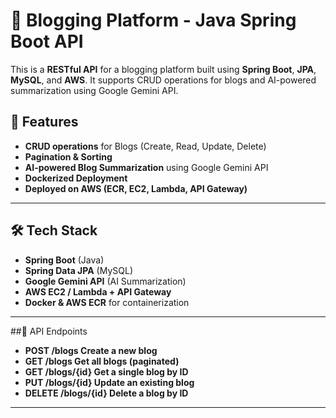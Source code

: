 # 📝 Blogging Platform - Java Spring Boot API

This is a **RESTful API** for a blogging platform built using **Spring Boot**, **JPA**, **MySQL**, and **AWS**. It supports CRUD operations for blogs and AI-powered summarization using Google Gemini API.

## 🚀 Features
- **CRUD operations** for Blogs (Create, Read, Update, Delete)
- **Pagination & Sorting**
- **AI-powered Blog Summarization** using Google Gemini API
- **Dockerized Deployment**
- **Deployed on AWS (ECR, EC2, Lambda, API Gateway)**

---

## 🛠 Tech Stack
- **Spring Boot** (Java)
- **Spring Data JPA** (MySQL)
- **Google Gemini API** (AI Summarization)
- **AWS EC2 / Lambda + API Gateway**
- **Docker & AWS ECR** for containerization

---

##🔗 API Endpoints
- **POST	/blogs	Create a new blog**
- **GET	/blogs	Get all blogs (paginated)**
- **GET	/blogs/{id}	Get a single blog by ID**
- **PUT	/blogs/{id}	Update an existing blog**
- **DELETE	/blogs/{id}	Delete a blog by ID**

---
